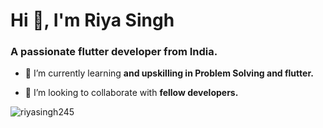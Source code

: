 <h1 align="left">Hi 👋, I'm Riya Singh</h1>
<h3 align="left">A passionate flutter developer from India.</h3>

- 🌱 I’m currently learning **and upskilling in Problem Solving and flutter.**
  
- 👯 I’m looking to collaborate with **fellow developers.**


<p><img align="center" src="https://github-readme-stats.vercel.app/api/top-langs?username=riyasingh245&show_icons=true&locale=en&layout=compact" alt="riyasingh245" /></p>


